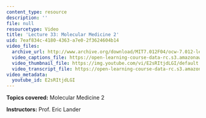 ```yaml
---
content_type: resource
description: ''
file: null
resourcetype: Video
title: 'Lecture 33: Molecular Medicine 2'
uid: 7eaf834c-4180-4363-a7e0-2f3624604b14
video_files:
  archive_url: http://www.archive.org/download/MIT7.012F04/ocw-7.012-lec33-03dec2004-220k.mp4
  video_captions_file: https://open-learning-course-data-rc.s3.amazonaws.com/7-012-introduction-to-biology-fall-2004/282cea358cb858608e7420f1c0429609_E2sRItjdLGI.vtt
  video_thumbnail_file: https://img.youtube.com/vi/E2sRItjdLGI/default.jpg
  video_transcript_file: https://open-learning-course-data-rc.s3.amazonaws.com/7-012-introduction-to-biology-fall-2004/379ddec3a8ccfb7ac78c65b0acacfe44_E2sRItjdLGI.pdf
video_metadata:
  youtube_id: E2sRItjdLGI
---
```


**Topics covered:** Molecular Medicine 2

**Instructors:** Prof. Eric Lander